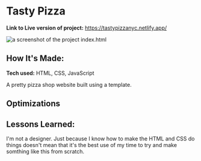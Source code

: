 # Tasty  Pizza


**Link to Live version of project:** https://tastypizzanyc.netlify.app/

![a screenshot of the project index.html](https://cdn.discordapp.com/attachments/946850401536319571/1021745237464469514/unknown.png)

## How It's Made:

**Tech used:** HTML, CSS, JavaScript

A pretty pizza shop website built using a template.

## Optimizations


## Lessons Learned:

I'm not a designer.  Just because I know how to make the HTML and CSS do things doesn't mean that it's the best use of my time to try and make somthing like this from scratch.
